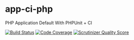 app-ci-php
==========

PHP Application Default With PHPUnit + CI

[![Build Status](https://travis-ci.org/plastic/app-ci-php.png?branch=master)](https://travis-ci.org/plastic/app-ci-php)
[![Code Coverage](https://scrutinizer-ci.com/g/plastic/app-ci-php/badges/coverage.png?s=b63b400e6f3d1a9892a331ec53a02e7982828741)](https://scrutinizer-ci.com/g/plastic/app-ci-php/)
[![Scrutinizer Quality Score](https://scrutinizer-ci.com/g/plastic/app-ci-php/badges/quality-score.png?s=28ece000f83264fd2b5f46c368867baf17e42aad)](https://scrutinizer-ci.com/g/plastic/app-ci-php/)

